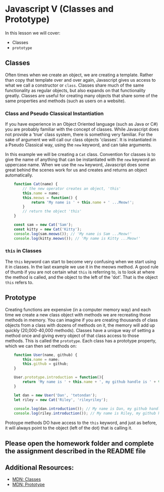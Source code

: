 # Javascript V (Classes and Prototype)

In this lesson we will cover: 

* Classes
* `prototype`

## Classes

Often times when we create an object, we are creating a template. Rather than copy that template over and over again, Javascript gives us access to what we call a constructor or `class`. Classes share much of the same functionality as regular objects, but also expands on that functionality greatly. Classes are useful for creating many objects that share some of the same properties and methods (such as users on a website).

### Class and Pseudo Classical Instantiation

If you have experience in an Object Oriented language (such as Java or C#) you are probably familiar with the concept of classes. While Javascript does not provide a 'true' class system, there is something very familiar. For the sake of argument we will call our class objects 'classes'. It is instantiated in a Pseudo Classical way, using the `new` keyword, and can take arguments. 

In this example we will be creating a `Cat` class. Convention for classes is to give the name of anything that can be instantiated with the `new` keyword an uppercase name. When we use the `new` keyword, Javascript does some great behind the scenes work for us and creates and returns an object automatically.

```javascript
    function Cat(name) {
        // the new operator creates an object, 'this'
        this.name = name;
        this.meows = function() {
            return 'My name is ' + this.name + ' ...Meow!';
        }
        // return the object 'this'
    }

    const sam = new Cat('Sam');
    const kitty = new Cat('Kitty');
    console.log(sam.meows()); // 'My name is Sam ...Meow!'
    console.log(kitty.meows()); // 'My name is Kitty ...Meow!'

``` 

### `this` in Classes

The `this` keyword can start to become very confusing when we start using it in classes. In the last example we use it in the meows method. A good rule of thumb if you are not certain what `this` is referring to, is to look at where the method is called, and the object to the left of the 'dot'. That is the object `this` refers to. 

## Prototype

Creating functions are expensive (in a computer memory way) and each time we create a new class object with methods we are recreating those methods in memory. You can imagine if you are creating thousands of class objects from a class with dozens of methods on it, the memory will add up quickly (20,000-40,000 methods). Classes have a unique way of setting a method once and giving every object of that class access to those methods. This is called the `prototype`. Each class has a prototype property, which we can then set methods on:

```javascript
    function User(name, github) {
        this.name = name;
        this.github = github;
    }

    User.prototype.introduction = function(){
        return 'My name is ' + this.name + ', my github handle is ' + this.github + '.';
    }

    let dan = new User('Dan', 'tetondan');
    let riley = new Cat('Riley', 'rileyriley');
    
    console.log(dan.introduction()); // My name is Dan, my github handle is tetondan.
    console.log(riley.introduction()); // My name is Riley, my github handle is rileyriley.

``` 
Protoype methods DO have access to the `this` keyword, and just as before, it will always point to the object (left of the dot) that is calling it. 

## Please open the homework folder and complete the assignment described in the README file

## Additional Resources:

* [MDN: Classes](https://developer.mozilla.org/en-US/docs/Web/JavaScript/Reference/Classes)
* [MDN: Prototype](https://developer.mozilla.org/en-US/docs/Web/JavaScript/Reference/Global_Objects/Object/prototype)